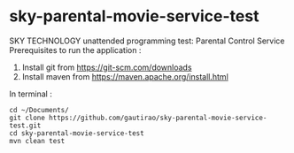 # sky-parental-movie-service-test
SKY TECHNOLOGY unattended programming test: Parental Control Service
Prerequisites to run the application :
1. Install git from https://git-scm.com/downloads
2. Install maven from https://maven.apache.org/install.html

In terminal :
```
cd ~/Documents/ 
git clone https://github.com/gautirao/sky-parental-movie-service-test.git
cd sky-parental-movie-service-test
mvn clean test
```
